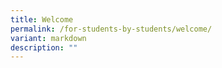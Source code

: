 ```yaml
---
title: Welcome
permalink: /for-students-by-students/welcome/
variant: markdown
description: ""
---
```

